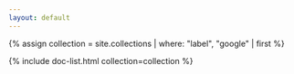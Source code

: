 ```yaml
---
layout: default
---
```


{% assign collection = site.collections | where: "label", "google" | first %}

{% include doc-list.html collection=collection %}
